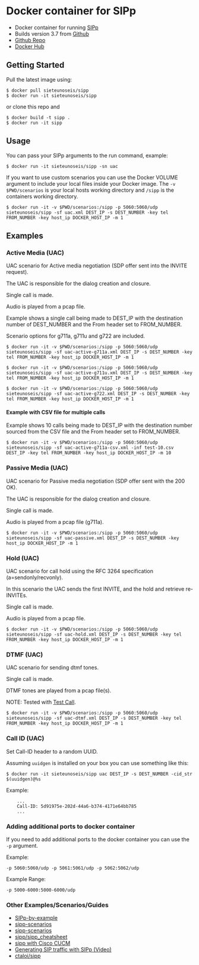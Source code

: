 # Docker container for SIPp

- Docker container for running [SIPp](http://sipp.sourceforge.net/index.html)
- Builds version 3.7 from [Github ](https://github.com/SIPp)
- [Github Repo](https://github.com/sieteunoseis/sipp)
- [Docker Hub](https://hub.docker.com/r/sieteunoseis/sipp/)

## Getting Started

Pull the latest image using:

```
$ docker pull sieteunoseis/sipp
$ docker run -it sieteunoseis/sipp
```

or clone this repo and

```
$ docker build -t sipp .
$ docker run -it sipp
```

## Usage

You can pass your SIPp arguments to the run command, example:

```
$ docker run -it sieteunoseis/sipp -sn uac
```

If you want to use custom scenarios you can use the Docker VOLUME argument to include your local files inside your Docker image.  The `-v $PWD/scenarios` is your local hosts working directory and `/sipp` is the containers working directory.

```
$ docker run -it -v $PWD/scenarios:/sipp -p 5060:5060/udp sieteunoseis/sipp -sf uac.xml DEST_IP -s DEST_NUMBER -key tel FROM_NUMBER -key host_ip DOCKER_HOST_IP -m 1
```
## Examples

### Active Media (UAC)

UAC scenario for Active media negotiation (SDP offer sent into the INVITE request).

The UAC is responsible for the dialog creation and closure.

Single call is made.

Audio is played from a pcap file.

Example shows a single call being made to DEST_IP with the destination number of DEST_NUMBER and the From header set to FROM_NUMBER.

Scenario options for g711a, g711u and g722 are included.

```
$ docker run -it -v $PWD/scenarios:/sipp -p 5060:5060/udp sieteunoseis/sipp -sf uac-active-g711a.xml DEST_IP -s DEST_NUMBER -key tel FROM_NUMBER -key host_ip DOCKER_HOST_IP -m 1
```

```
$ docker run -it -v $PWD/scenarios:/sipp -p 5060:5060/udp sieteunoseis/sipp -sf uac-active-g711u.xml DEST_IP -s DEST_NUMBER -key tel FROM_NUMBER -key host_ip DOCKER_HOST_IP -m 1
```

```
$ docker run -it -v $PWD/scenarios:/sipp -p 5060:5060/udp sieteunoseis/sipp -sf uac-active-g722.xml DEST_IP -s DEST_NUMBER -key tel FROM_NUMBER -key host_ip DOCKER_HOST_IP -m 1
```

#### Example with CSV file for multiple calls

Example shows 10 calls being made to DEST_IP with the destination number sourced from the CSV file and the From header set to FROM_NUMBER.

```
$ docker run -it -v $PWD/scenarios:/sipp -p 5060:5060/udp sieteunoseis/sipp -sf uac-active-g711a-csv.xml -inf test-10.csv DEST_IP -key tel FROM_NUMBER -key host_ip DOCKER_HOST_IP -m 10
```

### Passive Media (UAC)

UAC scenario for Passive media negotiation (SDP offer sent with the 200 OK).

The UAC is responsible for the dialog creation and closure.

Single call is made.

Audio is played from a pcap file (g711a).

```
$ docker run -it -v $PWD/scenarios:/sipp -p 5060:5060/udp sieteunoseis/sipp -sf uac-passive.xml DEST_IP -s DEST_NUMBER -key host_ip DOCKER_HOST_IP -m 1
```

### Hold (UAC)

UAC scenario for call hold using the RFC 3264 specification (a=sendonly/recvonly).

In this scenario the UAC sends the first INVITE, and the hold and retrieve re-INVITEs.

Single call is made.

Audio is played from a pcap file.

```
$ docker run -it -v $PWD/scenarios:/sipp -p 5060:5060/udp sieteunoseis/sipp -sf uac-hold.xml DEST_IP -s DEST_NUMBER -key tel FROM_NUMBER -key host_ip DOCKER_HOST_IP -m 1
```

### DTMF (UAC)

UAC scenario for sending dtmf tones.

Single call is made.

DTMF tones are played from a pcap file(s).

NOTE: Tested with [Test Call](https://testcall.com/804-222-1111/). 

```
$ docker run -it -v $PWD/scenarios:/sipp -p 5060:5060/udp sieteunoseis/sipp -sf uac-dtmf.xml DEST_IP -s DEST_NUMBER -key tel FROM_NUMBER -key host_ip DOCKER_HOST_IP -m 1
```

### Call ID (UAC)

Set Call-ID header to a random UUID.

Assuming ```uuidgen``` is installed on your box you can use something like this:

```
$ docker run -it sieteunoseis/sipp uac DEST_IP -s DEST_NUMBER -cid_str $(uuidgen)@%s
```
Example:

```
    ...
    Call-ID: 5d91975e-202d-44a6-b374-4171e64bb785
    ...
```

### Adding additional ports to docker container

If you need to add additional ports to the docker container you can use the `-p` argument.

Example:

```
-p 5060:5060/udp -p 5061:5061/udp -p 5062:5062/udp
```

Example Range:

```
-p 5000-6000:5000-6000/udp
```


### Other Examples/Scenarios/Guides

- [SIPp-by-example](https://github.com/pbertera/SIPp-by-example)
- [sipp-scenarios](https://github.com/saghul/sipp-scenarios)
- [sipp-scenarios](https://github.com/ossobv/sipp-scenarios)
- [sipp/sipp_cheatsheet](https://tomeko.net/other/sipp/sipp_cheatsheet.php?lang=en)
- [sipp with Cisco CUCM](https://dmkravch.github.io/2018-01-21-sipp-with-cucm/)
- [Generating SIP traffic with SIPp (Video)](https://www.youtube.com/watch?v=Z3XQ3qZ3XqQ)
- [ctaloi/sipp](https://hub.docker.com/r/ctaloi/sipp)
